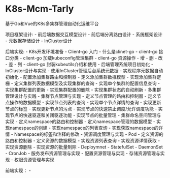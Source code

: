 # K8s-Mcm-Tarly
基于Go和Vue的K8s多集群管理自动化运维平台

项目框架设计:
    - 前后端数据交互模型设计
    - 前后端分离路由设计
    - 系统框架设计
    - 元数据存储设计
    - InCluster设计

后端实现:
    - K8s开发环境准备
    - Client-go 入门
        - 什么是clinet-go
        - client-go 接口分类
        - client-go 加载kubeconfig管理集群
        - client-go 资源操作
            - 增
            - 删
            - 改
            - 差
            - 列
        - client-go 封装kubeutils介绍和使用
    - 后端管理系统项目初始化
        - InCluster设计与实现
        - 使用InCluster管理后台系统元数据
        - 实现程序元数据自动初始化
        - 配置添加集群路由和控制器
        - 定义添加集群数抿模型
        - 实现添加集群逻栅
        - 定义集群列表数据模型及实现集群的查询
        - 实现单个集群的配置信息查询
        - 实现集群配置的更新
        - 实现集群配置的删除
        - 实现集群状态的自动刷新
    - 多集群管理设计与实践
    - 集群节点管理与实现
        - 定义节点管理的路由和控制器
        - 定义节点操作的数据模型
        - 实现节点列表的查询
        - 实现单个节点详情的查询
        - 实现更新节点的标签
        - 实现更新节点的污点
        - 实现节点的快速禁止调度/允许调度功能
        - 实现节点的快速驱逐和关闭驱逐功能
        - 实现节点的批量管理
    - 集群命名空间管理与实现
        - 定义namespace的路由和控制器
        - 定义namespace管理的数据模型
        - 实现namespace的创建
        - 实现namespace的列表查询
        - 实现获取namespace的详情
        - Namespace的标签和注释的修改
    - 资源调度管理与实现
        - Pod
            - 定义资源的路由和控制器
            - 定义资源的数据模型
            - 实现资源列表查询
            - 实现资源详情获取
            - 实现资源删除
            - 实现资源的批量制除
        - Deploymnet
        - StatefulSet
        - DaemonSet
        - CronJob
    - 服务发布资源管理与实现
    - 配置资源管理与实现
    - 存储资源管理与实现
    - 权限资源管理与实现

前端实现：
    -